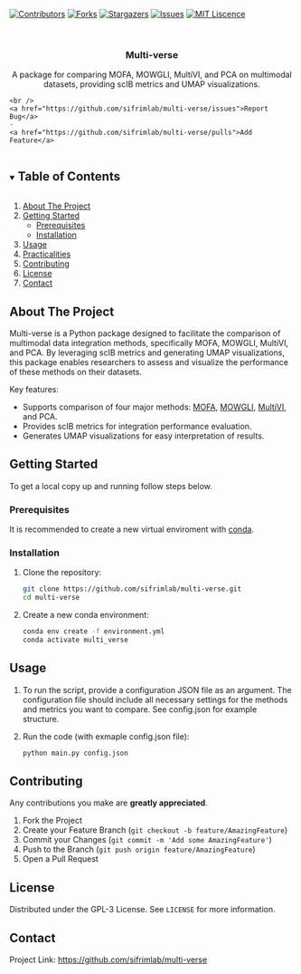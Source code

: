 
<!-- PROJECT SHIELDS -->
[![Contributors][contributors-shield]][contributors-url]
[![Forks][forks-shield]][forks-url]
[![Stargazers][stars-shield]][stars-url]
[![Issues][issues-shield]][issues-url]
[![MIT Liscence][license-shield]][license-url]

<!-- PROJECT LOGO -->
<br />
<p align="center">
 <!-- <img src="" alt="logo" align="center"> -->
  <h3 align="center"> Multi-verse</h3>

  <p align="center">
    A package for comparing MOFA, MOWGLI, MultiVI, and PCA on multimodal datasets, providing scIB metrics and UMAP visualizations.

    <br />
    <a href="https://github.com/sifrimlab/multi-verse/issues">Report Bug</a>
    ·
    <a href="https://github.com/sifrimlab/multi-verse/pulls">Add Feature</a>
  </p>
</p>


<!-- TABLE OF CONTENTS -->
<details open="open">
  <summary><h2 style="display: inline-block">Table of Contents</h2></summary>
  <ol>
    <li>
      <a href="#about-the-project">About The Project</a>
    </li>
    <li>
      <a href="#getting-started">Getting Started</a>
      <ul>
        <li><a href="#prerequisites">Prerequisites</a></li>
        <li><a href="#installation">Installation</a></li>
      </ul>
    </li>
    <li><a href="#usage">Usage</a></li>
      <li><a href="#practicalities">Practicalities</a></li>
    <li><a href="#contributing">Contributing</a></li>
   <li><a href="#license">License</a></li>
    <li><a href="#contact">Contact</a></li>
  </ol>
</details>



<!-- ABOUT THE PROJECT -->
## About The Project

Multi-verse is a Python package designed to facilitate the comparison of multimodal data integration methods, specifically MOFA, MOWGLI, MultiVI, and PCA. By leveraging scIB metrics and generating UMAP visualizations, this package enables researchers to assess and visualize the performance of these methods on their datasets.

Key features:
- Supports comparison of four major methods: [MOFA](https://biofam.github.io/MOFA2/), [MOWGLI](https://mowgli.readthedocs.io/en/latest/index.html), [MultiVI](https://docs.scvi-tools.org/en/1.2.0/user_guide/models/multivi.html), and PCA.
- Provides scIB metrics for integration performance evaluation.
- Generates UMAP visualizations for easy interpretation of results.

<!-- GETTING STARTED -->
## Getting Started

To get a local copy up and running follow steps below.

### Prerequisites

It is recommended to create a new virtual enviroment with [conda](https://www.anaconda.com/).

### Installation

1. Clone the repository:
   ```bash
   git clone https://github.com/sifrimlab/multi-verse.git
   cd multi-verse
   ```

2. Create a new conda environment:
    ```bash
    conda env create -f environment.yml
    conda activate multi_verse
    ```

## Usage
1. To run the script, provide a configuration JSON file as an argument. The configuration file should include all necessary settings for the methods and metrics you want to compare. See config.json for example structure.

2. Run the code (with exmaple config.json file):
    ```bash
    python main.py config.json
    ```


<!-- CONTRIBUTING -->
## Contributing

Any contributions you make are **greatly appreciated**.

1. Fork the Project
2. Create your Feature Branch (`git checkout -b feature/AmazingFeature`)
3. Commit your Changes (`git commit -m 'Add some AmazingFeature'`)
4. Push to the Branch (`git push origin feature/AmazingFeature`)
5. Open a Pull Request



<!--LICENSE -->
## License

Distributed under the GPL-3 License. See `LICENSE` for more information.


<!-- CONTACT -->
## Contact
Project Link: https://github.com/sifrimlab/multi-verse


<!-- MARKDOWN LINKS & IMAGES -->
[contributors-shield]: https://img.shields.io/github/contributors/sifrimlab/multi-verse.svg?style=for-the-badge
[contributors-url]: https://github.com/sifrimlab/multi-verse/graphs/contributors
[forks-shield]: https://img.shields.io/github/forks/sifrimlab/multi-verse.svg?style=for-the-badge
[forks-url]: https://github.com/sifrimlab/multi-verse/network/members
[stars-shield]: https://img.shields.io/github/stars/sifrimlab/multi-verse.svg?style=for-the-badge
[stars-url]: https://github.com/sifrimlab/multi-verse/stargazers
[issues-shield]: https://img.shields.io/github/issues/sifrimlab/multi-verse.svg?style=for-the-badge
[issues-url]: https://github.com/sifrimlab/multi-verse/issues
[license-shield]: https://img.shields.io/badge/license-GPL--3.0--only-green?style=for-the-badge
[license-url]: https://github.com/sifrimlab/multi-verse/LICENSE
